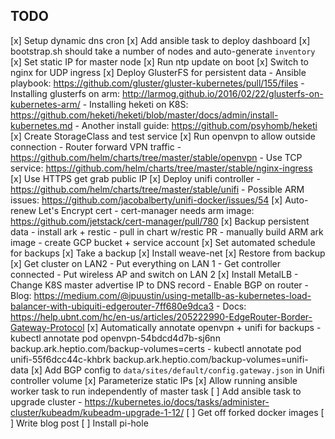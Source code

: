 ## TODO

[x] Setup dynamic dns cron
[x] Add ansible task to deploy dashboard
[x] bootstrap.sh should take a number of nodes and auto-generate `inventory`
[x] Set static IP for master node
[x] Run ntp update on boot
[x] Switch to nginx for UDP ingress
[x] Deploy GlusterFS for persistent data
    - Ansible playbook: https://github.com/gluster/gluster-kubernetes/pull/155/files
    - Installing glusterfs on arm: http://larmog.github.io/2016/02/22/glusterfs-on-kubernetes-arm/
    - Installing heketi on K8S: https://github.com/heketi/heketi/blob/master/docs/admin/install-kubernetes.md
    - Another install guide: https://github.com/psyhomb/heketi
[x] Create StorageClass and test service
[x] Run openvpn to allow outside connection
    - Router forward VPN traffic
    - https://github.com/helm/charts/tree/master/stable/openvpn
    - Use TCP service: https://github.com/helm/charts/tree/master/stable/nginx-ingress
[x] Use HTTPS get grab public IP
[x] Deploy unifi controller
    - https://github.com/helm/charts/tree/master/stable/unifi
    - Possible ARM issues: https://github.com/jacobalberty/unifi-docker/issues/54
[x] Auto-renew Let's Encrypt cert
    - cert-manager needs arm image: https://github.com/jetstack/cert-manager/pull/780
[x] Backup persistent data
    - install ark + restic
    - pull in chart w/restic PR
    - manually build ARM ark image
    - create GCP bucket + service account
[x] Set automated schedule for backups
[x] Take a backup
[x] Install weave-net
[x] Restore from backup
[x] Get cluster on LAN2
    - Put everything on LAN 1
    - Get controller connected
    - Put wireless AP and switch on LAN 2
[x] Install MetalLB
    - Change K8S master advertise IP to DNS record
    - Enable BGP on router
    - Blog: https://medium.com/@ipuustin/using-metallb-as-kubernetes-load-balancer-with-ubiquiti-edgerouter-7ff680e9dca3
    - Docs: https://help.ubnt.com/hc/en-us/articles/205222990-EdgeRouter-Border-Gateway-Protocol
[x] Automatically annotate openvpn + unifi for backups
    - kubectl annotate pod openvpn-54bdcd4d7b-sj6nn backup.ark.heptio.com/backup-volumes=certs
    - kubectl annotate pod unifi-55f6dcc44c-khbrk backup.ark.heptio.com/backup-volumes=unifi-data
[x] Add BGP config to `data/sites/default/config.gateway.json` in Unifi controller volume
[x] Parameterize static IPs
[x] Allow running ansible worker task to run independently of master task
[ ] Add ansible task to upgrade cluster
    - https://kubernetes.io/docs/tasks/administer-cluster/kubeadm/kubeadm-upgrade-1-12/
[ ] Get off forked docker images
[ ] Write blog post
[ ] Install pi-hole
